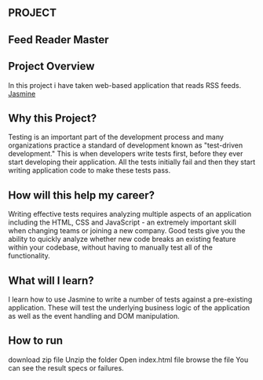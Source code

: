 ## PROJECT ##

##  Feed Reader Master ##


## Project Overview ##

In this project i have taken web-based application that reads RSS feeds. [Jasmine](http://jasmine.github.io/)

## Why this Project?

Testing is an important part of the development process and many organizations practice a standard of development known as "test-driven development." This is when developers write tests first, before they ever start developing their application. All the tests initially fail and then they start writing application code to make these tests pass.


## How will this help my career?

Writing effective tests requires analyzing multiple aspects of an application including the HTML, CSS and JavaScript - an extremely important skill when changing teams or joining a new company.
Good tests give you the ability to quickly analyze whether new code breaks an existing feature within your codebase, without having to manually test all of the functionality.
 
 
## What will I learn?

I learn how to use Jasmine to write a number of tests against a pre-existing application. These will test the underlying business logic of the application as well as the event handling and DOM manipulation.


## How to run ##
download zip file
Unzip the folder
Open index.html file
browse the file
You can see the result specs or failures.


